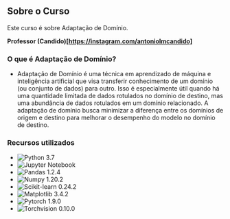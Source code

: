 ## Sobre o Curso

Este curso é sobre Adaptação de Domínio.

**Professor (Candido)[https://instagram.com/antoniolmcandido]**

### O que é Adaptação de Domínio?

* Adaptação de Domínio é uma técnica em aprendizado de máquina e inteligência artificial que visa transferir conhecimento de um domínio (ou conjunto de dados) para outro. Isso é especialmente útil quando há uma quantidade limitada de dados rotulados no domínio de destino, mas uma abundância de dados rotulados em um domínio relacionado. A adaptação de domínio busca minimizar a diferença entre os domínios de origem e destino para melhorar o desempenho do modelo no domínio de destino.

### Recursos utilizados

* ![Python 3.7](https://img.shields.io/badge/python-3.7-blue.svg)
* ![Jupyter Notebook](https://img.shields.io/badge/jupyter-notebook-orange.svg)
* ![Pandas 1.2.4](https://img.shields.io/badge/pandas-1.2.4-blue.svg)
* ![Numpy 1.20.2](https://img.shields.io/badge/numpy-1.20.2-blue.svg)
* ![Scikit-learn 0.24.2](https://img.shields.io/badge/scikit--learn-0.24.2-blue.svg)
* ![Matplotlib 3.4.2](https://img.shields.io/badge/matplotlib-3.4.2-blue.svg)
* ![Pytorch 1.9.0](https://img.shields.io/badge/pytorch-1.9.0-blue.svg)
* ![Torchvision 0.10.0](https://img.shields.io/badge/torchvision-0.10.0-blue.svg)
